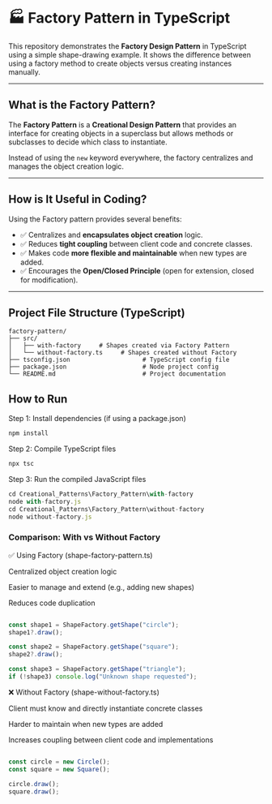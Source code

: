 # 🏭 Factory Pattern in TypeScript

This repository demonstrates the **Factory Design Pattern** in TypeScript using a simple shape-drawing example. It shows the difference between using a factory method to create objects versus creating instances manually.

---

## What is the Factory Pattern?

The **Factory Pattern** is a **Creational Design Pattern** that provides an interface for creating objects in a superclass but allows methods or subclasses to decide which class to instantiate.

Instead of using the `new` keyword everywhere, the factory centralizes and manages the object creation logic.

---

## How is It Useful in Coding?

Using the Factory pattern provides several benefits:

- ✅ Centralizes and **encapsulates object creation** logic.  
- ✅ Reduces **tight coupling** between client code and concrete classes.  
- ✅ Makes code **more flexible and maintainable** when new types are added.  
- ✅ Encourages the **Open/Closed Principle** (open for extension, closed for modification).  

---

## Project File Structure (TypeScript)

```vbnet
factory-pattern/
├── src/
│   ├── with-factory     # Shapes created via Factory Pattern
│   └── without-factory.ts     # Shapes created without Factory
├── tsconfig.json                    # TypeScript config file
├── package.json                     # Node project config
└── README.md                        # Project documentation
```

## How to Run

 Step 1: Install dependencies (if using a package.json)
```typescript
npm install
```
 Step 2: Compile TypeScript files
```typescript
npx tsc
```
 Step 3: Run the compiled JavaScript files

```typescript
cd Creational_Patterns\Factory_Pattern\with-factory
node with-factory.js
cd Creational_Patterns\Factory_Pattern\without-factory
node without-factory.js
```
 ### Comparison: With vs Without Factory

✅ Using Factory (shape-factory-pattern.ts)

Centralized object creation logic

Easier to manage and extend (e.g., adding new shapes)

Reduces code duplication
```typescript

const shape1 = ShapeFactory.getShape("circle");
shape1?.draw();

const shape2 = ShapeFactory.getShape("square");
shape2?.draw();

const shape3 = ShapeFactory.getShape("triangle");
if (!shape3) console.log("Unknown shape requested");
```

❌ Without Factory (shape-without-factory.ts)

Client must know and directly instantiate concrete classes

Harder to maintain when new types are added

Increases coupling between client code and implementations

```typescript

const circle = new Circle();
const square = new Square();

circle.draw();
square.draw();
```
